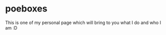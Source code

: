poeboxes
========

This is one of my personal page which will bring to you what I do and who I am  :D
